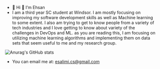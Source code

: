 - 👋 Hi 👀 I’m Ehsan
- I am a third year SC student at Windsor. I am mostly focusing on improving my software development skills as well as Machine learning to some extent. I also am trying to get to know people from a variety of tech industries and I love getting to know about variety of the challenges in DevOps and ML. as you are reading this, I am focusing on utilizing machine learning algorithms and implementing them on data sets that seem useful to me and my research group.

 ![Anurag's GitHub stats](https://github-readme-stats.vercel.app/api?username=ehsansl)

- You can email me at: esalimi.cs@gmail.com
